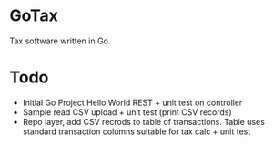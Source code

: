 # GoTax
Tax software written in Go.

# Todo
- Initial Go Project Hello World REST + unit test on controller
- Sample read CSV upload + unit test (print CSV records)
- Repo layer, add CSV recrods to table of transactions. Table uses standard transaction columns suitable for tax calc + unit test

